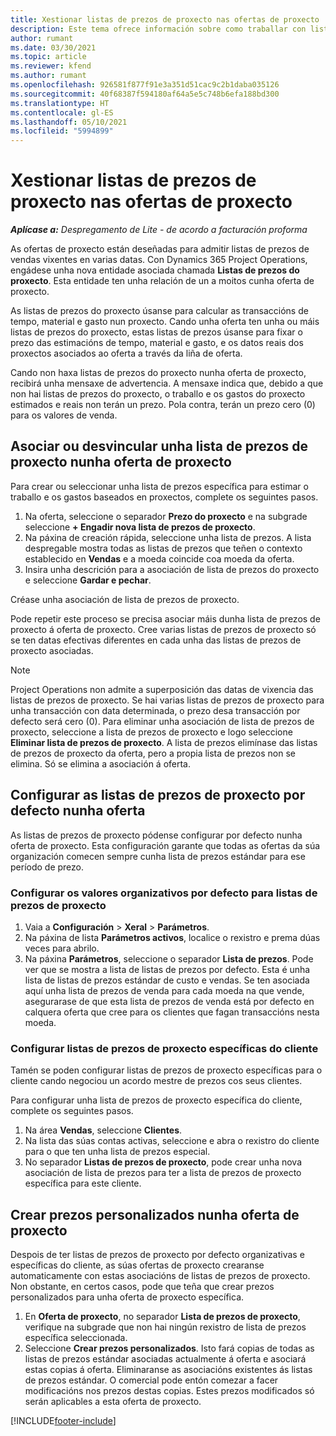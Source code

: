 ```yaml
---
title: Xestionar listas de prezos de proxecto nas ofertas de proxecto
description: Este tema ofrece información sobre como traballar con listas de prezos de proxecto nas ofertas.
author: rumant
ms.date: 03/30/2021
ms.topic: article
ms.reviewer: kfend
ms.author: rumant
ms.openlocfilehash: 926581f877f91e3a351d51cac9c2b1daba035126
ms.sourcegitcommit: 40f68387f594180af64a5e5c748b6efa188bd300
ms.translationtype: HT
ms.contentlocale: gl-ES
ms.lasthandoff: 05/10/2021
ms.locfileid: "5994899"
---
```

# <a name="manage-project-price-lists-on-project-quotes"></a>Xestionar listas de prezos de proxecto nas ofertas de proxecto 

_**Aplícase a:** Despregamento de Lite - de acordo a facturación proforma_

As ofertas de proxecto están deseñadas para admitir listas de prezos de vendas vixentes en varias datas. Con Dynamics 365 Project Operations, engádese unha nova entidade asociada chamada **Listas de prezos do proxecto**. Esta entidade ten unha relación de un a moitos cunha oferta de proxecto.

As listas de prezos do proxecto úsanse para calcular as transaccións de tempo, material e gasto nun proxecto. Cando unha oferta ten unha ou máis listas de prezos do proxecto, estas listas de prezos úsanse para fixar o prezo das estimacións de tempo, material e gasto, e os datos reais dos proxectos asociados ao oferta a través da liña de oferta.

Cando non haxa listas de prezos do proxecto nunha oferta de proxecto, recibirá unha mensaxe de advertencia. A mensaxe indica que, debido a que non hai listas de prezos do proxecto, o traballo e os gastos do proxecto estimados e reais non terán un prezo. Pola contra, terán un prezo cero (0) para os valores de venda.

## <a name="associate-or-disassociate-a-project-price-list-on-a-project-quote"></a>Asociar ou desvincular unha lista de prezos de proxecto nunha oferta de proxecto

Para crear ou seleccionar unha lista de prezos específica para estimar o traballo e os gastos baseados en proxectos, complete os seguintes pasos.

1. Na oferta, seleccione o separador **Prezo do proxecto** e na subgrade seleccione **+ Engadir nova lista de prezos de proxecto**.
2. Na páxina de creación rápida, seleccione unha lista de prezos. A lista despregable mostra todas as listas de prezos que teñen o contexto establecido en **Vendas** e a moeda coincide coa moeda da oferta.
4. Insira unha descrición para a asociación de lista de prezos do proxecto e seleccione **Gardar e pechar**.

Créase unha asociación de lista de prezos de proxecto.

Pode repetir este proceso se precisa asociar máis dunha lista de prezos de proxecto á oferta de proxecto. Cree varias listas de prezos de proxecto só se ten datas efectivas diferentes en cada unha das listas de prezos de proxecto asociadas.

> [!NOTE]
> Project Operations non admite a superposición das datas de vixencia das listas de prezos de proxecto. Se hai varias listas de prezos de proxecto para unha transacción con data determinada, o prezo desa transacción por defecto será cero (0).
Para eliminar unha asociación de lista de prezos de proxecto, seleccione a lista de prezos de proxecto e logo seleccione **Eliminar lista de prezos de proxecto**. A lista de prezos elimínase das listas de prezos de proxecto da oferta, pero a propia lista de prezos non se elimina. Só se elimina a asociación á oferta.

## <a name="set-up-default-project-price-lists-on-a-quote"></a>Configurar as listas de prezos de proxecto por defecto nunha oferta

As listas de prezos de proxecto pódense configurar por defecto nunha oferta de proxecto. Esta configuración garante que todas as ofertas da súa organización comecen sempre cunha lista de prezos estándar para ese período de prezo.

### <a name="set-up-organizational-default-for-project-price-lists"></a>Configurar os valores organizativos por defecto para listas de prezos de proxecto

1. Vaia a **Configuración** > **Xeral** > **Parámetros**.
2. Na páxina de lista **Parámetros activos**, localice o rexistro e prema dúas veces para abrilo. 
3. Na páxina **Parámetros**, seleccione o separador **Lista de prezos**. Pode ver que se mostra a lista de listas de prezos por defecto. Esta é unha lista de listas de prezos estándar de custo e vendas. Se ten asociada aquí unha lista de prezos de venda para cada moeda na que vende, asegurarase de que esta lista de prezos de venda está por defecto en calquera oferta que cree para os clientes que fagan transaccións nesta moeda.

### <a name="set-up-customer-specific-project-price-lists"></a>Configurar listas de prezos de proxecto específicas do cliente

Tamén se poden configurar listas de prezos de proxecto específicas para o cliente cando negociou un acordo mestre de prezos cos seus clientes.

Para configurar unha lista de prezos de proxecto específica do cliente, complete os seguintes pasos.

1. Na área **Vendas**, seleccione **Clientes**.
2. Na lista das súas contas activas, seleccione e abra o rexistro do cliente para o que ten unha lista de prezos especial.
3. No separador **Listas de prezos de proxecto**, pode crear unha nova asociación de lista de prezos para ter a lista de prezos de proxecto específica para este cliente.

## <a name="create-custom-pricing-on-a-project-quote"></a>Crear prezos personalizados nunha oferta de proxecto

Despois de ter listas de prezos de proxecto por defecto organizativas e específicas do cliente, as súas ofertas de proxecto crearanse automaticamente con estas asociacións de listas de prezos de proxecto. Non obstante, en certos casos, pode que teña que crear prezos personalizados para unha oferta de proxecto específica. 

1. En **Oferta de proxecto**, no separador **Lista de prezos de proxecto**, verifique na subgrade que non hai ningún rexistro de lista de prezos específica seleccionada.
2. Seleccione **Crear prezos personalizados**. Isto fará copias de todas as listas de prezos estándar asociadas actualmente á oferta e asociará estas copias á oferta. Eliminaranse as asociacións existentes ás listas de prezos estándar. O comercial pode entón comezar a facer modificacións nos prezos destas copias. Estes prezos modificados só serán aplicables a esta oferta de proxecto.


[!INCLUDE[footer-include](../../includes/footer-banner.md)]
